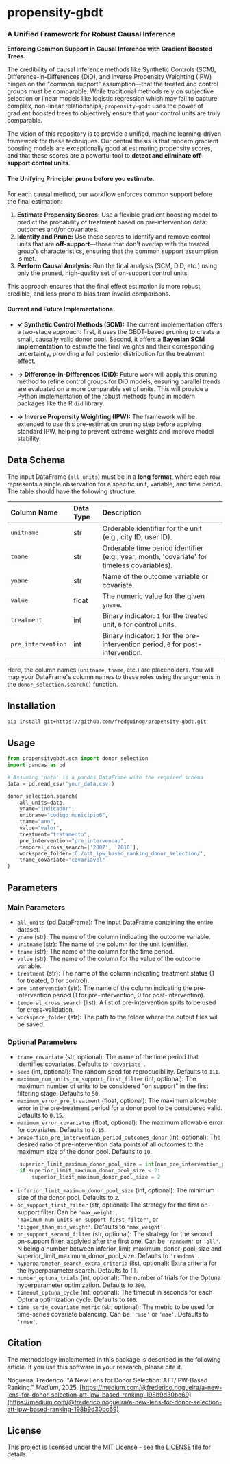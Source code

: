 # propensity-gbdt
### A Unified Framework for Robust Causal Inference
**Enforcing Common Support in Causal Inference with Gradient Boosted Trees.**

The credibility of causal inference methods like Synthetic Controls (SCM), Difference-in-Differences (DiD), and Inverse Propensity Weighting (IPW) hinges on the "common support" assumption—that the treated and control groups must be comparable. While traditional methods rely on subjective selection or linear models like logistic regression which may fail to capture complex, non-linear relationships, `propensity-gbdt` uses the power of gradient boosted trees to objectively ensure that your control units are truly comparable.

The vision of this repository is to provide a unified, machine learning-driven framework for these techniques. Our central thesis is that modern gradient boosting models are exceptionally good at estimating propensity scores, and that these scores are a powerful tool to **detect and eliminate off-support control units**.

#### The Unifying Principle: **prune before you estimate**.

For each causal method, our workflow enforces common support before the final estimation:

1.  **Estimate Propensity Scores:** Use a flexible gradient boosting model to predict the probability of treatment based on pre-intervention data: outcomes and/or covariates.
2.  **Identify and Prune:** Use these scores to identify and remove control units that are **off-support**—those that don't overlap with the treated group's characteristics, ensuring that the common support assumption is met.
3.  **Perform Causal Analysis:** Run the final analysis (SCM, DiD, etc.) using only the pruned, high-quality set of on-support control units.

This approach ensures that the final effect estimation is more robust, credible, and less prone to bias from invalid comparisons.

#### Current and Future Implementations

*   **✓ Synthetic Control Methods (SCM):** The current implementation offers a two-stage approach: first, it uses the GBDT-based pruning to create a small, causally valid donor pool. Second, it offers a **Bayesian SCM implementation** to estimate the final weights and their corresponding uncertainty, providing a full posterior distribution for the treatment effect.

*   **→ Difference-in-Differences (DiD):** Future work will apply this pruning method to refine control groups for DiD models, ensuring parallel trends are evaluated on a more comparable set of units. This will provide a Python implementation of the robust methods found in modern packages like the R `did` library.

*   **→ Inverse Propensity Weighting (IPW):** The framework will be extended to use this pre-estimation pruning step before applying standard IPW, helping to prevent extreme weights and improve model stability.


## Data Schema

The input DataFrame (`all_units`) must be in a **long format**, where each row represents a single observation for a specific unit, variable, and time period. The table should have the following structure:

| Column Name | Data Type | Description |
| :--- | :--- | :--- |
| `unitname` | str | Orderable identifier for the unit (e.g., city ID, user ID). |
| `tname` | str | Orderable time period identifier (e.g., year, month, 'covariate' for timeless covariables). |
| `yname` | str | Name of the outcome variable or covariate. |
| `value` | float | The numeric value for the given `yname`. |
| `treatment` | int | Binary indicator: `1` for the treated unit, `0` for control units. |
| `pre_intervention` | int | Binary indicator: `1` for the pre-intervention period, `0` for post-intervention. |

Here, the column names (`unitname`, `tname`, etc.) are placeholders. You will map your DataFrame's column names to these roles using the arguments in the `donor_selection.search()` function.

## Installation

```bash
pip install git+https://github.com/fredguinog/propensity-gbdt.git
```

## Usage

```python
from propensitygbdt.scm import donor_selection
import pandas as pd

# Assuming 'data' is a pandas DataFrame with the required schema
data = pd.read_csv('your_data.csv')

donor_selection.search(
    all_units=data,
    yname="indicador",
    unitname="codigo_municipio6",
    tname="ano",
    value="valor",
    treatment="tratamento",
    pre_intervention="pre_intervencao",
    temporal_cross_search=['2007', '2010'],
    workspace_folder='C:/att_ipw_based_ranking_donor_selection/',
    tname_covariate="covariavel"
)
```

## Parameters

### Main Parameters

*   `all_units` (pd.DataFrame): The input DataFrame containing the entire dataset.
*   `yname` (str): The name of the column indicating the outcome variable.
*   `unitname` (str): The name of the column for the unit identifier.
*   `tname` (str): The name of the column for the time period.
*   `value` (str): The name of the column for the value of the outcome variable.
*   `treatment` (str): The name of the column indicating treatment status (1 for treated, 0 for control).
*   `pre_intervention` (str): The name of the column indicating the pre-intervention period (1 for pre-intervention, 0 for post-intervention).
*   `temporal_cross_search` (list): A list of pre-intervention splits to be used for cross-validation.
*   `workspace_folder` (str): The path to the folder where the output files will be saved.

### Optional Parameters

*   `tname_covariate` (str, optional): The name of the time period that identifies covariates. Defaults to `'covariate'`.
*   `seed` (int, optional): The random seed for reproducibility. Defaults to `111`.
*   `maximum_num_units_on_support_first_filter` (int, optional): The maximum number of units to be considered "on support" in the first filtering stage. Defaults to `50`.
*   `maximum_error_pre_treatment` (float, optional): The maximum allowable error in the pre-treatment period for a donor pool to be considered valid. Defaults to `0.15`.
*   `maximum_error_covariates` (float, optional): The maximum allowable error for covariates. Defaults to `0.15`.
*   `proportion_pre_intervention_period_outcomes_donor` (int, optional): The desired ratio of pre-intervention data points of all outcomes to the maximum size of the donor pool. Defaults to `10`.
```python
    superior_limit_maximum_donor_pool_size = int(num_pre_intervention_periods_per_outcome['timeid'].sum() / proportion_pre_intervention_period_outcomes_donor)
    if superior_limit_maximum_donor_pool_size < 2:
        superior_limit_maximum_donor_pool_size = 2
```
*   `inferior_limit_maximum_donor_pool_size` (int, optional): The minimum size of the donor pool. Defaults to `2`.
*   `on_support_first_filter` (str, optional): The strategy for the first on-support filter. Can be `'max_weight'`, `'maximum_num_units_on_support_first_filter'`, or `'bigger_than_min_weight'`. Defaults to `'max_weight'`.
*   `on_support_second_filter` (str, optional): The strategy for the second on-support filter, applyied after the first one. Can be `'randomN'` or `'all'`. N being a number between inferior_limit_maximum_donor_pool_size and superior_limit_maximum_donor_pool_size. Defaults to `'randomN'`.
*   `hyperparameter_search_extra_criteria` (list, optional): Extra criteria for the hyperparameter search. Defaults to `[]`.
*   `number_optuna_trials` (int, optional): The number of trials for the Optuna hyperparameter optimization. Defaults to `300`.
*   `timeout_optuna_cycle` (int, optional): The timeout in seconds for each Optuna optimization cycle. Defaults to `900`.
*   `time_serie_covariate_metric` (str, optional): The metric to be used for time-series covariate balancing. Can be `'rmse'` or `'mae'`. Defaults to `'rmse'`.

## Citation

The methodology implemented in this package is described in the following article. If you use this software in your research, please cite it.

Nogueira, Frederico. "A New Lens for Donor Selection: ATT/IPW-Based Ranking." *Medium*, 2025. [https://medium.com/@frederico.nogueira/a-new-lens-for-donor-selection-att-ipw-based-ranking-198b9d30bc69](https://medium.com/@frederico.nogueira/a-new-lens-for-donor-selection-att-ipw-based-ranking-198b9d30bc69)

## License

This project is licensed under the MIT License - see the [LICENSE](LICENSE) file for details.
